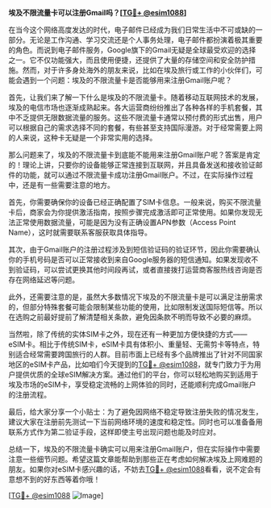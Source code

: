 **埃及不限流量卡可以注册Gmail吗？[[TG💪+ @esim1088](https://t.me/s/esim1088)]**

在当今这个网络高度发达的时代，电子邮件已经成为我们日常生活中不可或缺的一部分。无论是工作沟通、学习交流还是个人事务处理，电子邮件都扮演着极其重要的角色。而说到电子邮件服务，Google旗下的Gmail无疑是全球最受欢迎的选择之一。它不仅功能强大，而且使用便捷，还提供了大量的存储空间和安全防护措施。然而，对于许多身处海外的朋友来说，比如在埃及旅行或工作的小伙伴们，可能会遇到一个问题：埃及的不限流量卡是否能够用来注册Gmail账户呢？

首先，让我们来了解一下什么是埃及的不限流量卡。随着移动互联网技术的发展，埃及的电信市场也逐渐成熟起来。各大运营商纷纷推出了各种各样的手机套餐，其中不乏提供无限数据流量的服务。这些不限流量卡通常以预付费的形式出售，用户可以根据自己的需求选择不同的套餐，有些甚至支持国际漫游。对于经常需要上网的人来说，这种卡无疑是一个非常实用的选择。

那么问题来了，埃及的不限流量卡到底能不能用来注册Gmail账户呢？答案是肯定的！理论上讲，只要你的设备能够正常连接到互联网，并且具备发送和接收验证邮件的功能，就可以通过不限流量卡成功注册Gmail账户。不过，在实际操作过程中，还是有一些需要注意的地方。

首先，你需要确保你的设备已经正确配置了SIM卡信息。一般来说，购买不限流量卡后，商家会为你提供激活指南，按照步骤完成激活即可正常使用。如果你发现无法正常使用数据流量，可能是因为没有正确设置APN参数（Access Point Name），这时就需要联系客服获取具体指导。

其次，由于Gmail账户的注册过程涉及到短信验证码的验证环节，因此你需要确认你的手机号码是否可以正常接收到来自Google服务器的短信通知。如果发现收不到验证码，可以尝试更换其他时间段再试，或者直接拨打运营商客服热线咨询是否存在网络延迟等问题。

此外，还需要注意的是，虽然大多数情况下埃及的不限流量卡是可以满足注册需求的，但部分特殊套餐可能会限制某些功能的使用，比如限制发送国际短信等。所以在选购之前最好提前了解清楚相关条款，避免因条款不明而导致不必要的麻烦。

当然啦，除了传统的实体SIM卡之外，现在还有一种更加方便快捷的方式——eSIM卡。相比于传统SIM卡，eSIM卡具有体积小、重量轻、无需剪卡等特点，特别适合经常需要跨国旅行的人群。目前市面上已经有多个品牌推出了针对不同国家地区的eSIM卡产品，比如咱们今天提到的[TG💪+ @esim1088](https://t.me/s/esim1088)，就专门致力于为用户提供优质的全球eSIM解决方案。通过他们的平台，你可以轻松地购买到适用于埃及市场的eSIM卡，享受稳定流畅的上网体验的同时，还能顺利完成Gmail账户的注册流程。

最后，给大家分享一个小贴士：为了避免因网络不稳定导致注册失败的情况发生，建议大家在注册前先测试一下当前网络环境的速度和稳定性。同时也可以准备备用联系方式作为第二验证手段，这样即使主号出现问题也能及时应对。

总结一下，埃及的不限流量卡确实可以用来注册Gmail账户，但在实际操作中需要注意一些细节问题。希望这篇文章能帮助到那些正在考虑如何解决埃及上网难题的朋友。如果你对eSIM卡感兴趣的话，不妨去[TG💪+ @esim1088](https://t.me/s/esim1088)看看，说不定会有意想不到的好东西等着你哦！

[[TG💪+ @esim1088](https://t.me/s/esim1088) ![Image](https://i.postimg.cc/4NQfJmqS/Snipaste-2025-05-13-00-14-12.png)]